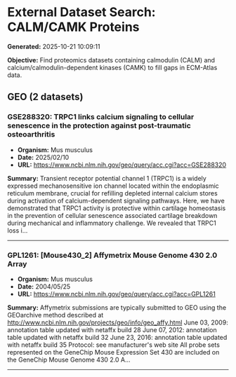 # External Dataset Search: CALM/CAMK Proteins

**Generated:** 2025-10-21 10:09:11

**Objective:** Find proteomics datasets containing calmodulin (CALM) and calcium/calmodulin-dependent kinases (CAMK) to fill gaps in ECM-Atlas data.


## GEO (2 datasets)

### GSE288320: TRPC1 links calcium signaling to cellular senescence in the protection against post-traumatic osteoarthritis

- **Organism:** Mus musculus
- **Date:** 2025/02/10
- **URL:** https://www.ncbi.nlm.nih.gov/geo/query/acc.cgi?acc=GSE288320

**Summary:** Transient receptor potential channel 1 (TRPC1) is a widely expressed mechanosensitive ion channel located within the endoplasmic reticulum membrane, crucial for refilling depleted internal calcium stores during activation of calcium-dependent signaling pathways. Here, we have demonstrated that TRPC1 activity is protective within cartilage homeostasis in the prevention of cellular senescence associated cartilage breakdown during mechanical and inflammatory challenge. We revealed that TRPC1 loss i...

---

### GPL1261: [Mouse430_2] Affymetrix Mouse Genome 430 2.0 Array

- **Organism:** Mus musculus
- **Date:** 2004/05/25
- **URL:** https://www.ncbi.nlm.nih.gov/geo/query/acc.cgi?acc=GPL1261

**Summary:** Affymetrix submissions are typically submitted to GEO using the GEOarchive method described at http://www.ncbi.nlm.nih.gov/projects/geo/info/geo_affy.html  June 03, 2009: annotation table updated with netaffx build 28 June 07, 2012: annotation table updated with netaffx build 32 June 23, 2016: annotation table updated with netaffx build 35 Protocol: see manufacturer's web site  All probe sets represented on the GeneChip Mouse Expression Set 430 are included on the GeneChip Mouse Genome 430 2.0 A...

---

